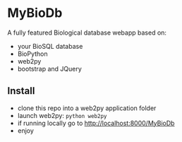# MyBioDb

A fully featured Biological database webapp based on:
* your BioSQL database
* BioPython
* web2py
* bootstrap and JQuery

## Install
* clone this repo into a web2py application folder
* launch web2py: ```python web2py```
* if running locally go to [http://localhost:8000/MyBioDb](http://localhost:8000/MyBioDb)
* enjoy



